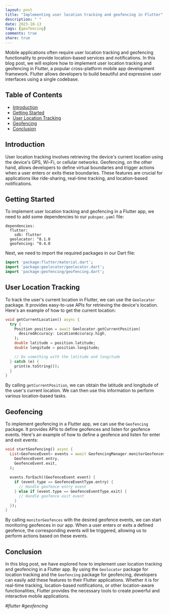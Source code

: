 ```yaml
---
layout: post
title: "Implementing user location tracking and geofencing in Flutter"
description: " "
date: 2023-10-13
tags: [geofencing]
comments: true
share: true
---
```


Mobile applications often require user location tracking and geofencing functionality to provide location-based services and notifications. In this blog post, we will explore how to implement user location tracking and geofencing in Flutter, a popular cross-platform mobile app development framework. Flutter allows developers to build beautiful and expressive user interfaces using a single codebase.

## Table of Contents

- [Introduction](#introduction)
- [Getting Started](#getting-started)
- [User Location Tracking](#user-location-tracking)
- [Geofencing](#geofencing)
- [Conclusion](#conclusion)

## Introduction

User location tracking involves retrieving the device's current location using the device's GPS, Wi-Fi, or cellular networks. Geofencing, on the other hand, allows developers to define virtual boundaries and trigger actions when a user enters or exits these boundaries. These features are crucial for applications like ride-sharing, real-time tracking, and location-based notifications.

## Getting Started

To implement user location tracking and geofencing in a Flutter app, we need to add some dependencies to our `pubspec.yaml` file:

```
dependencies:
  flutter:
    sdk: flutter
  geolocator: ^8.1.0
  geofencing: ^0.4.0
```

Next, we need to import the required packages in our Dart file:

```dart
import 'package:flutter/material.dart';
import 'package:geolocator/geolocator.dart';
import 'package:geofencing/geofencing.dart';
```

## User Location Tracking

To track the user's current location in Flutter, we can use the `Geolocator` package. It provides easy-to-use APIs for retrieving the device's location. Here's an example of how to get the current location:

```dart
void getCurrentLocation() async {
  try {
    Position position = await Geolocator.getCurrentPosition(
      desiredAccuracy: LocationAccuracy.high,
    );
    double latitude = position.latitude;
    double longitude = position.longitude;

    // Do something with the latitude and longitude
  } catch (e) {
    print(e.toString());
  }
}
```

By calling `getCurrentPosition`, we can obtain the latitude and longitude of the user's current location. We can then use this information to perform various location-based tasks.

## Geofencing

To implement geofencing in a Flutter app, we can use the `Geofencing` package. It provides APIs to define geofences and listen for geofence events. Here's an example of how to define a geofence and listen for enter and exit events:

```dart
void startGeofencing() async {
  List<GeofenceEvent> events = await GeofencingManager.monitorGeofences(
    GeofenceEvent.entry,
    GeofenceEvent.exit,
  );
  
  events.forEach((GeofenceEvent event) {
    if (event.type == GeofenceEventType.entry) {
      // Handle geofence entry event
    } else if (event.type == GeofenceEventType.exit) {
      // Handle geofence exit event
    }
  });
}
```

By calling `monitorGeofences` with the desired geofence events, we can start monitoring geofences in our app. When a user enters or exits a defined geofence, the corresponding events will be triggered, allowing us to perform actions based on these events.

## Conclusion

In this blog post, we have explored how to implement user location tracking and geofencing in a Flutter app. By using the `Geolocator` package for location tracking and the `Geofencing` package for geofencing, developers can easily add these features to their Flutter applications. Whether it is for real-time tracking, location-based notifications, or other location-aware functionalities, Flutter provides the necessary tools to create powerful and interactive mobile applications.

*#flutter* *#geofencing*